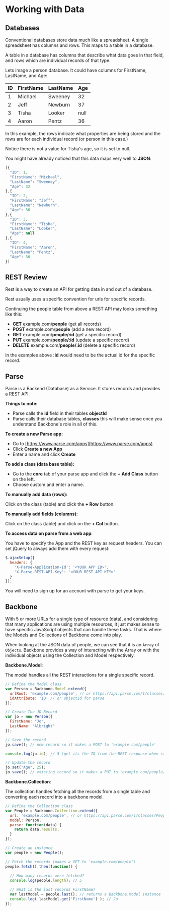# Working with Data

## Databases

Conventional databases store data much like a spreadsheet. A single spreadsheet has columns and rows. This maps to a table in a database.

A table in a database has columns that describe what data goes in that field, and rows which are individual records of that type.

Lets image a person database. It could have columns for FirstName, LastName, and Age:

| ID | FirstName | LastName | Age  |
|----|-----------|----------|------|
| 1  | Michael   | Sweeney  | 32   |
| 2  | Jeff      | Newburn  | 37   |
| 3  | Tisha     | Looker   | null |
| 4  | Aaron     | Pentz    | 36   |

In this example, the rows indicate what properties are being stored and the rows are for each individual record (or person in this case.)

Notice there is not a value for Tisha's age, so it is set to null.

You might have already noticed that this data maps very well to __JSON__:

```javascript
[{
  "ID": 1,
  "FirstName": "Michael",
  "LastName": "Sweeney",
  "Age": 32
},{
  "ID": 2,
  "FirstName": "Jeff",
  "LastName": "Newburn",
  "Age": 36
},{
  "ID": 3,
  "FirstName": "Tisha",
  "LastName": "Looker",
  "Age": null
},{
  "ID": 4,
  "FirstName": "Aaron",
  "LastName": "Pentz",
  "Age": 36
}]
```

## REST Review

Rest is a way to create an API for getting data in and out of a database.

Rest usually uses a specific convention for urls for specific records.

Continuing the people table from above a REST API may looks something like this:

* __GET__ example.com/__people__ (get all records)
* __POST__ example.com/__people__ (add a new record)
* __GET__ example.com/__people/:id__ (get a specific record)
* __PUT__ example.com/__people/:id__ (update a specific record)
* __DELETE__ example.com/__people/:id__ (delete a specific record)

In the examples above __:id__ would need to be the actual id for the specific record.

## Parse

Parse is a Backend (Database) as a Service. It stores records and provides a REST API.

__Things to note:__

* Parse calls the __id__ field in their tables __objectId__
* Parse calls their database tables, __classes__ this will make sense once you understand Backbone's role in all of this.

__To create a new Parse app:__

* Go to [https://www.parse.com/apps](https://www.parse.com/apps)
* Click __Create a new App__
* Enter a name and click __Create__

__To add a class (data base table):__

* Go to the __core__ tab of your parse app and click the __+ Add Class__ button on the left.
* Choose custom and enter a name.

__To manually add data (rows):__

Click on the class (table) and click the __+ Row__ button.

__To manually add fields (columns):__

Click on the class (table) and click on the __+ Col__ button.

__To access data on parse from a web app__:

You have to specify the App and the REST key as request headers. You can set jQuery to always add them with every request:

```javascript
$.ajaxSetup({
  headers: {
    'X-Parse-Application-Id': '<YOUR APP ID>',
    'X-Parse-REST-API-Key': '<YOUR REST API KEY>'
  }
});
```

You will need to sign up for an account with parse to get your keys.

## Backbone

With 5 or more URLs for a single type of resource (data), and considering that many applications are using multiple resources, it just makes sense to have specific JavaScript objects that can handle these tasks. That is where the Models and Collections of Backbone come into play.

When looking at the JSON data of people, we can see that it is an `Array` of `Objects`. Backbone provides a way of interacting with the Array or with the individual objects using the Collection and Model respectively.

__Backbone.Model__:

The model handles all the REST interactions for a single specific record.

```javascript
// Define the Model class
var Person = Backbone.Model.extend({
  urlRoot: 'example.com/people', // or https://api.parse.com/1/classes/People
  idAttribute: 'ID' // or objectId for parse
});

// Create The JD Record
var jo = new Person({
  FirstName: "Jo",
  LastName: "Albright"
});

// Save the record
jo.save(); // new record so it makes a POST to 'example.com/people'

console.log(jo.id); // 5 (get its the ID from the REST response when saving)

// Update the record
jo.set("Age", 25);
jo.save(); // existing record so it makes a PUT to 'example.com/people/5'
```

__Backbone.Collection__:

The collection handles fetching all the records from a single table and converting each record into a backbone model.

```javascript
// Define the Collection class
var People = Backbone.Collection.extend({
  url: 'example.com/people', // or https://api.parse.com/1/classes/People
  model: Person,
  parse: function(data) {
    return data.results;
  }
});

// Create an instance
var people = new People();

// Fetch the records (makes a GET to 'example.com/people')
people.fetch().then(function() {
  
  // How many records were fetched?
  console.log(people.length); // 5

  // What is the last records FirstName?
  var lastModel = people.last(); // returns a Backbone.Model instance
  console.log( lastModel.get('FirstName') ); // Jo
});
```